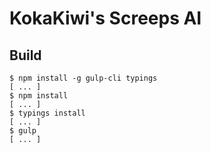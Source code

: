 KokaKiwi's Screeps AI
=====================

Build
-----

```
$ npm install -g gulp-cli typings
[ ... ]
$ npm install
[ ... ]
$ typings install
[ ... ]
$ gulp
[ ... ]
```
